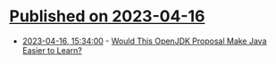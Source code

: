 # [Published on 2023-04-16](index.md)

* [2023-04-16, 15:34:00](https://developers.slashdot.org/story/23/04/16/0122231/would-this-openjdk-proposal-make-java-easier-to-learn?utm_source=rss1.0mainlinkanon&utm_medium=feed) - [Would This OpenJDK Proposal Make Java Easier to Learn?](https://developers.slashdot.org/story/23/04/16/0122231/would-this-openjdk-proposal-make-java-easier-to-learn?utm_source=rss1.0mainlinkanon&utm_medium=feed)
